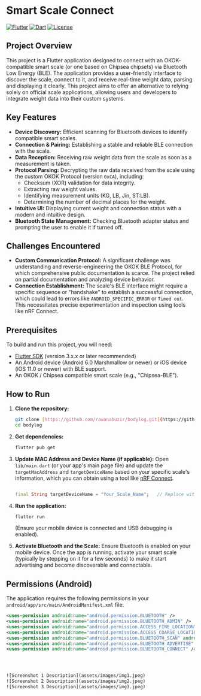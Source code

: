 # Smart Scale Connect

[![Flutter](https://img.shields.io/badge/Made%20with-Flutter-blue.svg)](https://flutter.dev/)
[![Dart](https://img.shields.io/badge/Language-Dart-0175C2.svg)](https://dart.dev/)
[![License](https://img.shields.io/badge/License-MIT-green.svg)](LICENSE)

## Project Overview

This project is a Flutter application designed to connect with an OKOK-compatible smart scale (or one based on Chipsea chipsets) via Bluetooth Low Energy (BLE). The application provides a user-friendly interface to discover the scale, connect to it, and receive real-time weight data, parsing and displaying it clearly. This project aims to offer an alternative to relying solely on official scale applications, allowing users and developers to integrate weight data into their custom systems.

## Key Features

* **Device Discovery:** Efficient scanning for Bluetooth devices to identify compatible smart scales.
* **Connection & Pairing:** Establishing a stable and reliable BLE connection with the scale.
* **Data Reception:** Receiving raw weight data from the scale as soon as a measurement is taken.
* **Protocol Parsing:** Decrypting the raw data received from the scale using the custom OKOK Protocol (version `0xCA`), including:
    * Checksum (XOR) validation for data integrity.
    * Extracting raw weight values.
    * Identifying measurement units (KG, LB, Jin, ST:LB).
    * Determining the number of decimal places for the weight.
* **Intuitive UI:** Displaying current weight and connection status with a modern and intuitive design.
* **Bluetooth State Management:** Checking Bluetooth adapter status and prompting the user to enable it if turned off.

## Challenges Encountered

* **Custom Communication Protocol:** A significant challenge was understanding and reverse-engineering the OKOK BLE Protocol, for which comprehensive public documentation is scarce. The project relied on partial documentation and analyzing device behavior.
* **Connection Establishment:** The scale's BLE interface might require a specific sequence or "handshake" to establish a successful connection, which could lead to errors like `ANDROID_SPECIFIC_ERROR` or `Timed out`. This necessitates precise experimentation and inspection using tools like nRF Connect.

## Prerequisites

To build and run this project, you will need:

* [Flutter SDK](https://flutter.dev/docs/get-started/install) (version 3.x.x or later recommended)
* An Android device (Android 6.0 Marshmallow or newer) or iOS device (iOS 11.0 or newer) with BLE support.
* An OKOK / Chipsea compatible smart scale (e.g., "Chipsea-BLE").

## How to Run

1.  **Clone the repository:**
    ```bash
    git clone [https://github.com/rawanabuzir/bodylog.git](https://github.com/rawanabuzir/bodylog.git)
    cd bodylog
    ```

2.  **Get dependencies:**
    ```bash
    flutter pub get
    ```

3.  **Update MAC Address and Device Name (if applicable):**
    Open `lib/main.dart` (or your app's main page file) and update the `targetMacAddress` and `targetDeviceName` based on your specific scale's information, which you can obtain using a tool like [nRF Connect](https://www.nordicsemi.com/Products/Software-and-Tools/nRF-Connect-for-Mobile).

    ```dart

    final String targetDeviceName = "Your_Scale_Name";   // Replace with your scale's actual advertising name (e.g., Chipsea-BLE)
    ```

4.  **Run the application:**
    ```bash
    flutter run
    ```
    (Ensure your mobile device is connected and USB debugging is enabled).

5.  **Activate Bluetooth and the Scale:**
    Ensure Bluetooth is enabled on your mobile device. Once the app is running, activate your smart scale (typically by stepping on it for a few seconds) to make it start advertising and become discoverable and connectable.

## Permissions (Android)

The application requires the following permissions in your `android/app/src/main/AndroidManifest.xml` file:

```xml
<uses-permission android:name="android.permission.BLUETOOTH" />
<uses-permission android:name="android.permission.BLUETOOTH_ADMIN" />
<uses-permission android:name="android.permission.ACCESS_FINE_LOCATION" />
<uses-permission android:name="android.permission.ACCESS_COARSE_LOCATION" />
<uses-permission android:name="android.permission.BLUETOOTH_SCAN" android:usesPermissionFlags="neverForLocation" />
<uses-permission android:name="android.permission.BLUETOOTH_ADVERTISE" />
<uses-permission android:name="android.permission.BLUETOOTH_CONNECT" />




![Screenshot 1 Description](assets/images/img1.jpeg)
![Screenshot 2 Description](assets/images/img2.jpeg)
![Screenshot 3 Description](assets/images/img3.jpeg)

